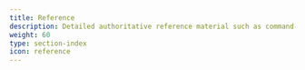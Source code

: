 ```yaml
---
title: Reference
description: Detailed authoritative reference material such as command-line options, configuration options, and API calling parameters.
weight: 60
type: section-index
icon: reference
---
```

